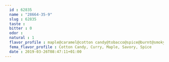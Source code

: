 ```yaml
---
  id : 62835
  name : "28664-35-9"
  slug : 62835
  taste : 
  bitter : 0
  odor : 
  natural : 1
  flavor_profile : maple@caramel@cotton candy@tobacco@spice@burnt@smoky@fennel@coffee@sugar@extremely sweet@celery@strong@seedy
  fema_flavor_profile : Cotton Candy, Curry, Maple, Savory, Spice
  date : 2019-03-26T08:47:11+01:00
---
```



